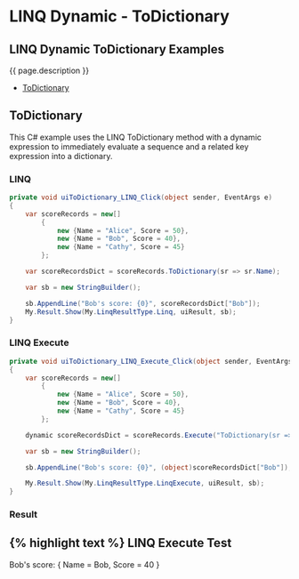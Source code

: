 # LINQ Dynamic - ToDictionary

## LINQ Dynamic ToDictionary Examples
{{ page.description }}

- [ToDictionary](#todictionary)

## ToDictionary
This C# example uses the LINQ ToDictionary method with a dynamic expression to immediately evaluate a sequence and a related key expression into a dictionary.

### LINQ
```csharp
private void uiToDictionary_LINQ_Click(object sender, EventArgs e)
{
	var scoreRecords = new[]
		{
			new {Name = "Alice", Score = 50},
			new {Name = "Bob", Score = 40},
			new {Name = "Cathy", Score = 45}
		};

	var scoreRecordsDict = scoreRecords.ToDictionary(sr => sr.Name);

	var sb = new StringBuilder();

	sb.AppendLine("Bob's score: {0}", scoreRecordsDict["Bob"]);
	My.Result.Show(My.LinqResultType.Linq, uiResult, sb);
}
```

### LINQ Execute
```csharp
private void uiToDictionary_LINQ_Execute_Click(object sender, EventArgs e)
{
	var scoreRecords = new[]
		{
			new {Name = "Alice", Score = 50},
			new {Name = "Bob", Score = 40},
			new {Name = "Cathy", Score = 45}
		};

	dynamic scoreRecordsDict = scoreRecords.Execute("ToDictionary(sr => sr.Name)");

	var sb = new StringBuilder();

	sb.AppendLine("Bob's score: {0}", (object)scoreRecordsDict["Bob"]);

	My.Result.Show(My.LinqResultType.LinqExecute, uiResult, sb);
}
```

### Result
{% highlight text %}
LINQ Execute Test
------------------------------
Bob's score: { Name = Bob, Score = 40 }

```
